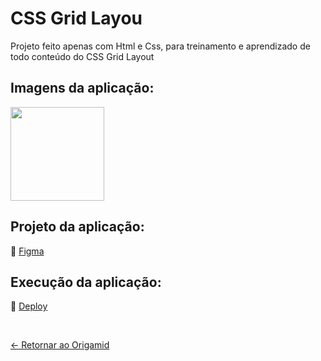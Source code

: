 # CSS Grid Layou 

Projeto feito apenas com Html e Css, para treinamento e aprendizado de todo conteúdo do CSS Grid Layout

## Imagens da aplicação:
<div align="left">
 <img src="https://i.imgur.com/n8NVvnN.png" height="150" />
</div>

## Projeto da aplicação:
📌 [Figma](https://imgur.com/n8NVvnN) 

## Execução da aplicação:
📌 [Deploy](https://origamid-wildbeast.vercel.app/)

 <br>
 
[<- Retornar ao Origamid](https://github.com/GilvanPOliveira/Origamid)
